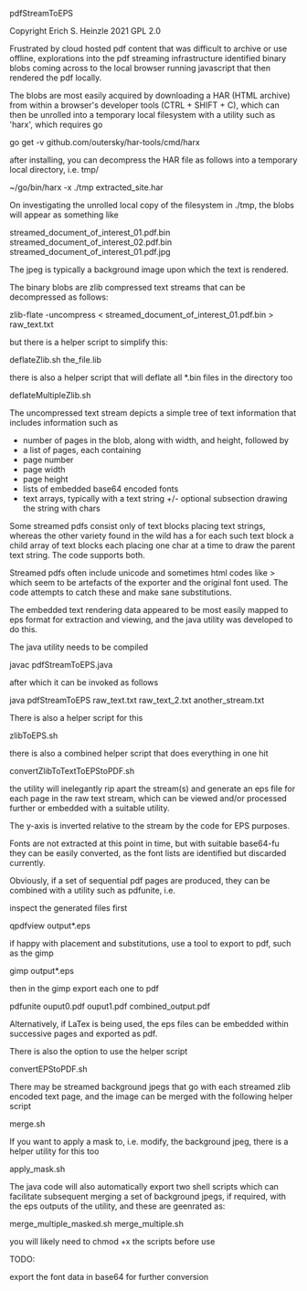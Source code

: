 pdfStreamToEPS

Copyright Erich S. Heinzle 2021
GPL 2.0

Frustrated by cloud hosted pdf content that was difficult to archive or use offline, explorations into the pdf streaming infrastructure identified binary blobs coming across to the local browser running javascript that then rendered the pdf locally.

The blobs are most easily acquired by downloading a HAR (HTML archive) from within a browser's developer tools (CTRL + SHIFT + C), which can then be unrolled into a temporary local filesystem with a utility such as 'harx', which requires go

  go get -v github.com/outersky/har-tools/cmd/harx

after installing, you can decompress the HAR file as follows into a temporary local directory, i.e. tmp/

  ~/go/bin/harx -x ./tmp extracted_site.har

On investigating the unrolled local copy of the filesystem in ./tmp, the blobs will appear as something like

  streamed_document_of_interest_01.pdf.bin
  streamed_document_of_interest_02.pdf.bin
  streamed_document_of_interest_01.pdf.jpg

The jpeg is typically a background image upon which the text is rendered.

The binary blobs are zlib compressed text streams that can be decompressed as follows:

zlib-flate -uncompress < streamed_document_of_interest_01.pdf.bin > raw_text.txt

but there is a helper script to simplify this:

deflateZlib.sh the_file.lib

there is also a helper script that will deflate all \*.bin files in the directory too

deflateMultipleZlib.sh

The uncompressed text stream depicts a simple tree of text information that includes information such as 

  - number of pages in the blob, along with width, and height, followed by
  - a list of pages, each containing
  - page number
  - page width
  - page height
  - lists of embedded base64 encoded fonts
  - text arrays, typically with a text string +/- optional subsection drawing the string with chars

Some streamed pdfs consist only of text blocks placing text strings, whereas the other variety found in the wild has a for each such text block a child array of text blocks each placing one char at a time to draw the parent text string. The code supports both.

Streamed pdfs often include unicode and sometimes html codes like &gt; which seem to be artefacts of the exporter and the original font used. The code attempts to catch these and make sane substitutions.

The embedded text rendering data appeared to be most easily mapped to eps format for extraction and viewing, and the java utility was developed to do this.

The java utility needs to be compiled

  javac pdfStreamToEPS.java

after which it can be invoked as follows

  java pdfStreamToEPS raw_text.txt raw_text_2.txt another_stream.txt

There is also a helper script for this

zlibToEPS.sh

there is also a combined helper script that does everything in one hit

convertZlibToTextToEPStoPDF.sh

the utility will inelegantly rip apart the stream(s) and generate an eps file for each page in the raw text stream, which can be viewed and/or processed further or embedded with a suitable utility.

The y-axis is inverted relative to the stream by the code for EPS purposes. 

Fonts are not extracted at this point in time, but with suitable base64-fu they can be easily converted, as the font lists are identified but discarded currently.

Obviously, if a set of sequential pdf pages are produced, they can be combined with a utility such as pdfunite, i.e.

inspect the generated files first

  qpdfview output\*.eps
  
if happy with placement and substitutions, use a tool to export to pdf, such as the gimp

  gimp output\*.eps
  
then in the gimp export each one to pdf

  pdfunite ouput0.pdf ouput1.pdf combined_output.pdf

Alternatively, if LaTex is being used, the eps files can be embedded within successive pages and exported as pdf.

There is also the option to use the helper script

convertEPStoPDF.sh

There may be streamed background jpegs that go with each streamed zlib encoded text page, and the image can be merged with the following helper script

merge.sh

If you want to apply a mask to, i.e. modify, the background jpeg, there is a helper utility for this too

apply_mask.sh

The java code will also automatically export two shell scripts which can facilitate subsequent merging a set of background jpegs, if required, with the eps outputs of the utility, and these are geenrated as: 

merge_multiple_masked.sh
merge_multiple.sh

you will likely need to chmod +x the scripts before use

TODO: 

  export the font data in base64 for further conversion
